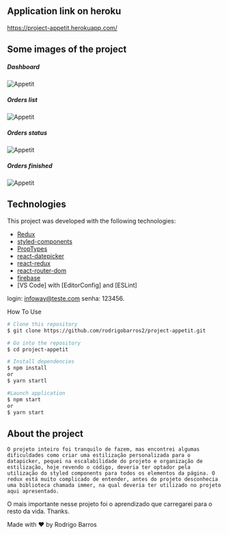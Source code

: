 ## Application link on heroku

https://project-appetit.herokuapp.com/

## Some images of the project

##### Dashboard

 <img alt="Appetit" src="https://res.cloudinary.com/defyqb1eo/image/upload/v1588903175/1_pug8gv.png" />
 
##### Orders list
  <img alt="Appetit" src="https://res.cloudinary.com/defyqb1eo/image/upload/v1588903175/2_m1xlou.png" />
  
##### Orders status 
  <img alt="Appetit" src="https://res.cloudinary.com/defyqb1eo/image/upload/v1588903175/3_jzlxib.png" />
   
##### Orders finished
  <img alt="Appetit" src="https://res.cloudinary.com/defyqb1eo/image/upload/v1588903175/4_fxlzwy.png" />

## Technologies

This project was developed with the following technologies:
-  [Redux](https://redux.js.org/)
-  [styled-components](https://www.styled-components.com/)
-  [PropTypes](https://github.com/facebook/prop-types)
- [react-datepicker](https://reactdatepicker.com/)
- [react-redux](https://redux.js.org/basics/usage-with-react)
- [react-router-dom](https://www.npmjs.com/package/react-router-dom)
- [firebase](https://firebase.google.com/)
-  [VS Code] with [EditorConfig] and [ESLint]

login: infoway@teste.com
senha: 123456.

How To Use

```bash
# Clone this repository
$ git clone https://github.com/rodrigobarros2/project-appetit.git

# Go into the repository
$ cd project-appetit

# Install dependencies
$ npm install
or
$ yarn startl

#Launch application
$ npm start
or
$ yarn start
```

## About the project
	O projeto inteiro foi tranquilo de fazem, mas encontrei algumas dificuldades como criar uma estilização personalizada para o datapicker, pequei na escalabilidade do projeto e organização de estilização, hoje revendo o código, deveria ter optador pela utilização do styled components para todos os elementos da página. O redux está muito complicado de entender, antes do projeto desconhecia uma biblioteca chamada immer, na qual deveria ter utilizado no projeto aqui apresentado.

O mais importante nesse projeto foi o aprendizado que carregarei para o resto da vida. Thanks.

Made with ♥ by Rodrigo Barros
